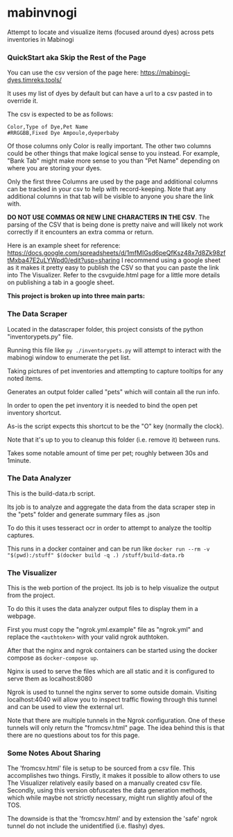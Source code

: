 # mabinvnogi
Attempt to locate and visualize items (focused around dyes) across pets inventories in Mabinogi



### QuickStart aka Skip the Rest of the Page
You can use the csv version of the page here: https://mabinogi-dyes.timreks.tools/

It uses my list of dyes by default but can have a url to a csv pasted in to override it.

The csv is expected to be as follows:
```
Color,Type of Dye,Pet Name
#RRGGBB,Fixed Dye Ampoule,dyeperbaby
```
Of those columns only Color is really important.  The other two columns could be other things that make logical sense to you instead. For example, "Bank Tab" might make more sense to you than "Pet Name" depending on where you are storing your dyes.

Only the first three Columns are used by the page and additional columns can be tracked in your csv to help with record-keeping.  Note that any additional columns in that tab will be visible to anyone you share the link with. 

**DO NOT USE COMMAS OR NEW LINE CHARACTERS IN THE CSV**.  The parsing of the CSV that is being done is pretty naive and will likely not work correctly if it encounters an extra comma or return.

Here is an example sheet for reference: https://docs.google.com/spreadsheets/d/1mfMIGsd6peQfKsz48x7d8Zk98zftMxba47E2uLYWpd0/edit?usp=sharing I recommend using a google sheet as it makes it pretty easy to publish the CSV so that you can paste the link into The Visualizer.
Refer to the csvguide.html page for a little more details on publishing a tab in a google sheet.



**This project is broken up into three main parts:**

### The Data Scraper
Located in the datascraper folder, this project consists of the python "inventorypets.py" file.

Running this file like `py ./inventorypets.py` will attempt to interact with the mabinogi window to enumerate the pet list.

Taking pictures of pet inventories and attempting to capture tooltips for any noted items.

Generates an output folder called "pets" which will contain all the run info.

In order to open the pet inventory it is needed to bind the open pet inventory shortcut.

As-is the script expects this shortcut to be the "O" key (normally the clock).

Note that it's up to you to cleanup this folder (i.e. remove it) between runs.

Takes some notable amount of time per pet; roughly between 30s and 1minute. 


### The Data Analyzer
This is the build-data.rb script.  

Its job is to analyze and aggregate the data from the data scraper step in the "pets" folder and generate summary files as .json

To do this it uses tesseract ocr in order to attempt to analyze the tooltip captures.

This runs in a docker container and can be run like `docker run --rm -v "$(pwd):/stuff" $(docker build -q .) /stuff/build-data.rb`


### The Visualizer
This is the web portion of the project.  Its job is to help visualize the output from the project.

To do this it uses the data analyzer output files to display them in a webpage.

First you must copy the "ngrok.yml.example" file as "ngrok.yml" and replace the `<authtoken>` with your valid ngrok authtoken.

After that the nginx and ngrok containers can be started using the docker compose as `docker-compose up`.

Nginx is used to serve the files which are all static and it is configured to serve them as localhost:8080

Ngrok is used to tunnel the nginx server to some outside domain.  Visiting localhost:4040 will allow you to inspect traffic flowing through this tunnel and can be used to view the external url.

Note that there are multiple tunnels in the Ngrok configuration.  One of these tunnels will only return the "fromcsv.html" page.  The idea behind this is that there are no questions about tos for this page.


### Some Notes About Sharing
The 'fromcsv.html' file is setup to be sourced from a csv file.  This accomplishes two things.  Firstly, it makes it possible to allow others to use The Visualizer relatively easily based on a manually created csv file.  Secondly, using this version obfuscates the data generation methods, which while maybe not strictly necessary, might run slightly afoul of the TOS.

The downside is that the 'fromcsv.html' and by extension the 'safe' ngrok tunnel do not include the unidentified (i.e. flashy) dyes.
